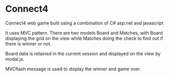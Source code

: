 # Connect4
Connect4 web game built using a combination of C# asp.net and javascript

It uses MVC pattern. There are two models Board and Matches, with Board displaying the grid on the view while Matches doing
the check to find out if there is winner or not.

Board data is retained in the current session and displayed on the view by modal.js.

MVCflash message is used to display the winner and game over.
